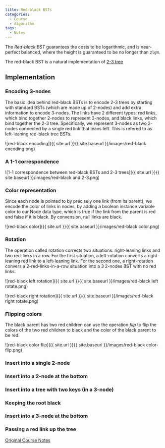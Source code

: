 ```yaml
---
title: Red-black BSTs
categories: 
  - Course
  - Algorithm
tags:
  - Notes
---
```


The *Red-black BST* guarantees the costs to be logarithmic, and is near-perfect balanced, where the height is guaranteed to be no longer than `2lgN`.

The red-black BST is a natural implementation of [2-3 tree](/2014/08/30/2-3-search-trees.html)

## Implementation

### Encoding 3-nodes

The basic idea behind red-black BSTs is to encode 2-3 trees by starting with standard BSTs (which are made up of 2-nodes) and add extra information to encode 3-nodes. The links have 2 different types: red links, which bind together 2-nodes to represent 3-nodes, and black links, which bind together the 2-3 tree. Specifically, we represent 3-nodes as two 2-nodes connected by a single red link that leans left. This is refered to as left-leaning red-black tree BSTs.

![red-black encoding]({{ site.url }}{{ site.baseurl }}/images/red-black encoding.png)

### A 1-1 correspondence

![1-1 correspondence between red-black BSTs and 2-3 trees]({{ site.url }}{{ site.baseurl }}/images/red-black and 2-3.png)

### Color representation

Since each node is pointed to by precisely one link (from its parent), we encode the color of links in nodes, by adding a boolean instance variable color to our Node data type, which is true if the link from the parent is red and false if it is black. By convension, null links are black.

![red-black color]({{ site.url }}{{ site.baseurl }}/images/red-black color.png)

### Rotation

The operation called rotation corrects two situations: right-leaning links and two red-links in a row. For the first situation, a left-rotation converts a right-leaning red link to a left-leaning link. For the second one, a right-rotation convers a 2-red-links-in-a-row situation into a 3 2-nodes BST with no red links.

![red-black left rotation]({{ site.url }}{{ site.baseurl }}/images/red-black left rotate.png)

![red-black right rotation]({{ site.url }}{{ site.baseurl }}/images/red-black right rotate.png)

### Flipping colors

The black parent has two red children can use the operation *flip* to flip the colors of the two red children to black and the color of the black parent to be red.

![red-black color flip]({{ site.url }}{{ site.baseurl }}/images/red-black color-flip.png)

### Insert into a single 2-node

### Insert into a 2-node at the bottom

### Insert into a tree with two keys (in a 3-node)

### Keeping the root black

### Insert into a 3-node at the bottom

### Passing a red link up the tree

[Original Course Notes](http://algs4.cs.princeton.edu/33balanced/)
